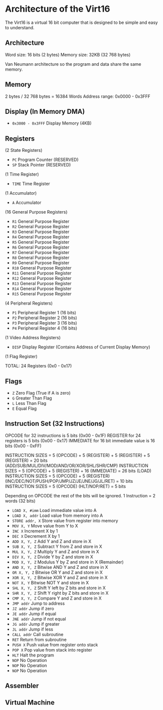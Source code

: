 # Architecture of the Virt16

The Virt16 is a virtual 16 bit computer that is designed to be simple and easy to understand.

## Architecture
Word size: 16 bits (2 bytes)
Memory size: 32KB (32 768 bytes)

Van Neumann architecture so the program and data share the same memory.

## Memory
2 bytes / 32 768 bytes = 16384 Words
Address range: 0x0000 - 0x3FFF

## Display (In Memory DMA)
- `0x3000 - 0x3FFF` Display Memory (4KB)

## Registers
(2 State Registers)
- `PC` Program Counter (RESERVED)
- `SP` Stack Pointer   (RESERVED)

(1 Time Register)
- `TIME` Time Register

(1 Accumulator)
- `A` Accumulator

(16 General Purpose Registers)
- `R1` General Purpose Register
- `R2` General Purpose Register
- `R3` General Purpose Register
- `R4` General Purpose Register
- `R5` General Purpose Register
- `R6` General Purpose Register
- `R7` General Purpose Register
- `R8` General Purpose Register
- `R9` General Purpose Register
- `R10` General Purpose Register
- `R11` General Purpose Register
- `R12` General Purpose Register
- `R13` General Purpose Register
- `R14` General Purpose Register
- `R15` General Purpose Register


(4 Peripheral Registers)
- `P1` Peripheral Register 1 (16 bits)
- `P2` Peripheral Register 2 (16 bits)
- `P3` Peripheral Register 3 (16 bits)
- `P4` Peripheral Register 4 (16 bits)

(1 Video Address Registers)
- `DISP` Display Register (Contains Address of Current Display Memory)

(1 Flag Register)

TOTAL: 24 Registers
(0x0 - 0x17)

## Flags
- `Z` Zero Flag (True if A is zero)
- `G` Greater Than Flag
- `L` Less Than Flag
- `E` Equal Flag

## Instruction Set (32 Instructions)
   OPCODE for 32 instructions is 5 bits (0x00 - 0x1F)
   REGISTER for 24 registers is 5 bits (0x00 - 0x17)
   IMMEDIATE for 16 bit immediate value is 16 bits (0x00 - 0xFF)

   INSTRUCTION SIZES = 5 (OPCODE) + 5 (REGISTER) + 5 (REGISTER) + 5 (REGISTER) = 20 bits (ADD/SUB/MUL/DIV/MOD/AND/OR/XOR/SHL/SHR/CMP)
   INSTRUCTION SIZES = 5 (OPCODE) + 5 (REGISTER) + 16 (IMMEDIATE) = 26 bits (LOAD)
   INSTRUCTION SIZES = 5 (OPCODE) + 5 (REGISTER)  (INC/DEC/NOT/PUSH/POP/JMP/JZ/JE/JNE/JG/JL/RET) = 10 bits
   INSTRUCTION SIZES = 5 (OPCODE)  (HLT/NOP/RET) = 5 bits

   Depending on OPCODE the rest of the bits will be ignored.
   1 Instruction = 2 words (32 bits)

- `LOAD X, #imm` Load immediate value into A
- `LOAD X, addr` Load value from memory into A
- `STORE addr, X` Store value from register into memory
- `MOV X, Y` Move value from Y to X
- `INC X` Increment X by 1
- `DEC X` Decrement X by 1
- `ADD X, Y, Z` Add Y and Z and store in X
- `SUB X, Y, Z` Subtract Y from Z and store in X
- `MUL X, Y, Z` Multiply Y and Z and store in X
- `DIV X, Y, Z` Divide Y by Z and store in X
- `MOD X, Y, Z` Modulus Y by Z and store in X (Remainder)
- `AND X, Y, Z` Bitwise AND Y and Z and store in X
- `OR X, Y, Z` Bitwise OR Y and Z and store in X
- `XOR X, Y, Z` Bitwise XOR Y and Z and store in X
- `NOT X, Y` Bitwise NOT Y and store in X
- `SHL X, Y, Z` Shift Y left by Z bits and store in X
- `SHR X, Y, Z` Shift Y right by Z bits and store in X
- `CMP X, Y, Z` Compare Y and Z and store in X
- `JMP addr` Jump to address
- `JZ addr` Jump if zero
- `JE addr` Jump if equal
- `JNE addr` Jump if not equal
- `JG addr` Jump if greater
- `JL addr` Jump if less
- `CALL addr` Call subroutine
- `RET` Return from subroutine
- `PUSH X` Push value from register onto stack
- `POP X` Pop value from stack into register
- `HLT` Halt the program
- `NOP` No Operation
- `NOP` No Operation
- `NOP` No Operation

## Assembler


## Virtual Machine
